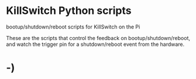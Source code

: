 # KillSwitch Python scripts

bootup/shutdown/reboot scripts for KillSwitch on the Pi

These are the scripts that control the feedback on bootup/shutdown/reboot, and
watch the trigger pin for a shutdown/reboot event from the hardware.

# -)
